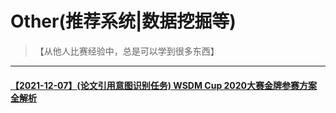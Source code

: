 # Other(推荐系统|数据挖掘等)
> 【从他人比赛经验中，总是可以学到很多东西】

---
#### [【2021-12-07】(论文引用意图识别任务) WSDM Cup 2020大赛金牌参赛方案全解析](https://segmentfault.com/a/1190000037442413)
